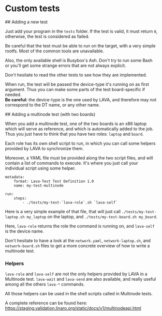 # Custom tests

## Adding a new test

Just add your program in the `tests` folder. If the test is valid, it must
return `0`, otherwise, the test is considered as failed.

Be careful that the test must be able to run on the target, with a very simple
rootfs. Most of the common tools are unavailable.

Also, the only available shell is Busybox's Ash. Don't try to run some Bash or
you'll get some strange errors that are not always explicit.

Don't hesitate to read the other tests to see how they are implemented.

When run, the test will be passed the device-type it's running on as first
argument. Thus you can make some parts of the test board-specific if needed.  
**Be careful:** the device-type is the one used by LAVA, and therefore may not
correspond to the DT name, or any other name.

## Adding a multinode test (with two boards)

When you add a multinode test, one of the two boards is an x86 laptop which will
serve as reference, and which is automatically added to the job. Thus you just
have to think that you have two roles: `laptop` and `board`.

Each role has its own shell script to run, in which you can call some helpers
provided by LAVA to synchronize them.

Moreover, a YAML file must be provided along the two script files, and will
contain a list of commands to execute. It's where you just call your individual
script using some helper.

```
metadata:
    format: Lava-Test Test Definition 1.0
    name: my-test-multinode

run:
    steps:
        - ./tests/my-test-`lava-role`.sh `lava-self`
```

Here is a very simple example of that file, that will just call
`./tests/my-test-laptop.sh my_laptop` on the laptop, and
`./tests/my-test-board.sh my_board`.

Here, `lava-role` returns the role the command is running on, and `lava-self` is
the device name.

Don't hesitate to have a look at the `network.yaml`, `network-laptop.sh`, and
`network-board.sh` files to get a more concrete overview of how to write a
multinode test.

### Helpers

`lava-role` and `lava-self` are not the only helpers provided by LAVA in a
Multinode test. `lava-wait` and `lava-send` are also available, and really
useful among all the others `lava-*` commands.

All those helpers can be used in the shell scripts called in Multinode tests.

A complete reference can be found here:
https://staging.validation.linaro.org/static/docs/v1/multinodeapi.html


